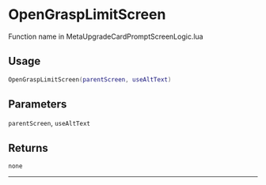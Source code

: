 # OpenGraspLimitScreen
Function name in MetaUpgradeCardPromptScreenLogic.lua
## Usage
```lua
OpenGraspLimitScreen(parentScreen, useAltText)
```
## Parameters
`parentScreen`, `useAltText`
## Returns
`none`

---